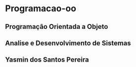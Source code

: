 # Programacao-oo
## Programação Orientada a Objeto 
## Analise e Desenvolvimento de Sistemas
## Yasmin dos Santos Pereira 
